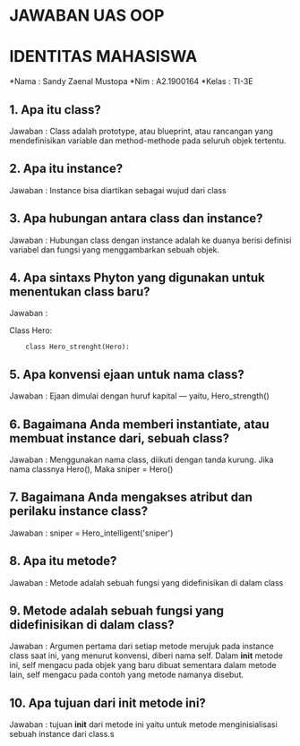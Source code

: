 # JAWABAN UAS OOP

# IDENTITAS MAHASISWA

*Nama : Sandy Zaenal Mustopa
*Nim : A2.1900164
*Kelas : TI-3E

## 1. Apa itu class?
Jawaban :
Class adalah prototype, atau blueprint, atau rancangan yang mendefinisikan variable dan method-methode pada seluruh objek tertentu.

## 2. Apa itu instance?
Jawaban :
Instance bisa diartikan sebagai wujud dari class

## 3. Apa hubungan antara class dan instance?
Jawaban :
Hubungan class dengan instance adalah ke duanya berisi definisi variabel dan fungsi yang menggambarkan sebuah objek.

## 4. Apa sintaxs Phyton yang digunakan untuk menentukan class baru?
Jawaban :

Class Hero:


        class Hero_strenght(Hero):

 ## 5. Apa konvensi ejaan untuk nama class?
Jawaban :
Ejaan dimulai dengan huruf kapital — yaitu, Hero_strength()

## 6. Bagaimana Anda memberi instantiate, atau membuat instance dari, sebuah class?
Jawaban :
Menggunakan nama class, diikuti dengan tanda kurung.
Jika nama classnya Hero(), Maka  sniper = Hero()

## 7. Bagaimana Anda mengakses atribut dan perilaku instance class?
Jawaban :
sniper = Hero_intelligent('sniper')

## 8. Apa itu metode?
Jawaban :
Metode adalah sebuah fungsi yang didefinisikan di dalam class

## 9. Metode adalah sebuah fungsi yang didefinisikan di dalam class?
Jawaban :
Argumen pertama dari setiap metode merujuk pada instance class saat ini, yang menurut konvensi, diberi nama self. Dalam __init__ metode ini, self mengacu pada objek yang baru dibuat sementara dalam metode lain, self mengacu pada contoh yang metode namanya disebut.

## 10. Apa tujuan dari __init__ metode ini?
Jawaban :
tujuan __init__ dari metode ini yaitu untuk metode menginisialisasi sebuah instance dari class.s